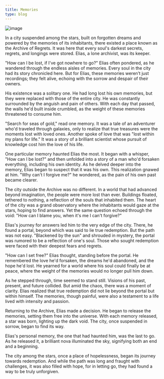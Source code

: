 ```yaml
---
title: Memories
type: blog
---
```


![image](https://github.com/gnpashi/blog/assets/25707933/84ca6dd6-ed53-4f32-801f-e5aba43a1fe8)

In a city suspended among the stars, built on forgotten dreams and powered by the memories of its inhabitants, there existed a place known as the Archive of Regrets. It was here that every soul's darkest secrets, regrets, and longings were stored. Elias, a lone archivist, was its keeper.

"How can I be lost, if I've got nowhere to go?" Elias often pondered, as he wandered through the endless aisles of memories. Every soul in the city had its story chronicled here. But for Elias, these memories weren’t just recordings; they felt alive, echoing with the sorrow and despair of their owners.

His existence was a solitary one. He had long lost his own memories, but they were replaced with those of the entire city. He was constantly surrounded by the anguish and pain of others. With each day that passed, the walls he'd built inside crumbled, as the weight of these memories threatened to consume him.

"Search for seas of gold," read one memory. It was a tale of an adventurer who'd traveled through galaxies, only to realize that true treasures were the moments lost with loved ones. Another spoke of love that was "lost within my plans for life." It was a story of a brilliant scientist whose pursuit of knowledge cost him the love of his life.

One particular memory haunted Elias the most. It began with a whisper, "How can I be lost?" and then unfolded into a story of a man who'd forsaken everything, including his own identity. As he delved deeper into the memory, Elias began to suspect that it was his own. This realization gnawed at him. "Why can't I forgive me?" he wondered, as the pain of his own past became clearer.

The city outside the Archive was no different. In a world that had advanced beyond imagination, the people were more lost than ever. Buildings floated, tethered to nothing, a reflection of the souls that inhabited them. The heart of the city was a grand observatory where the inhabitants would gaze at the stars, hoping to find answers. Yet the same question echoed through the void: "How can I blame you, when it's me I can't forgive?"

Elias's journey for answers led him to the very edge of the city. There, he found a portal, beyond which was said to lie true redemption. But the path was not easy. "Blackened by the sun" and shrouded in mystery, the portal was rumored to be a reflection of one's soul. Those who sought redemption were faced with their deepest fears and regrets.

"How can I set free?" Elias thought, standing before the portal. He remembered the love he'd forsaken, the dreams he'd abandoned, and the hope he'd lost. He yearned for a world where his soul could finally be at peace, where the weight of the memories would no longer pull him down.

As he stepped through, time seemed to stand still. Visions of his past, present, and future collided. But amid the chaos, there was a moment of clarity. Elias realized that true redemption did not lie beyond the portal but within himself. The memories, though painful, were also a testament to a life lived with intensity and passion.

Returning to the Archive, Elias made a decision. He began to release the memories, setting them free into the universe. With each memory released, a star was born, lighting up the dark void. The city, once suspended in sorrow, began to find its way.

Elias's personal memory, the one that had haunted him, was the last to go. As he released it, a brilliant nova illuminated the sky, signifying both an end and a beginning.

The city among the stars, once a place of hopelessness, began its journey towards redemption. And while the path was long and fraught with challenges, it was also filled with hope, for in letting go, they had found a way to be truly unforgiven.
